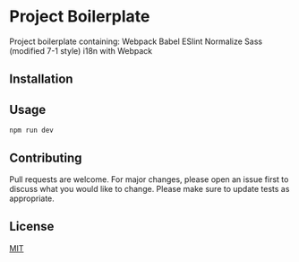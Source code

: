 # Project Boilerplate

Project boilerplate containing:
Webpack
Babel
ESlint
Normalize
Sass (modified 7-1 style)
i18n with Webpack

## Installation

## Usage

```
npm run dev
```

## Contributing
Pull requests are welcome. For major changes, please open an issue first to discuss what you would like to change.
Please make sure to update tests as appropriate.

## License
[MIT](https://choosealicense.com/licenses/mit/)